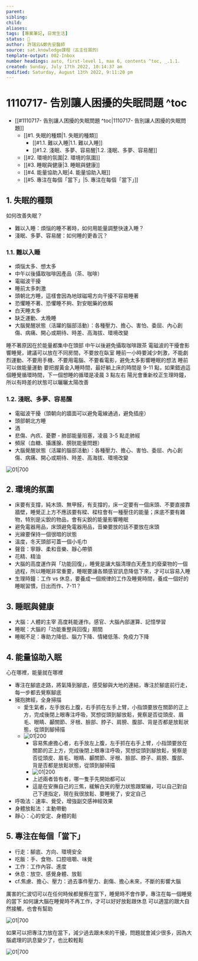 ```yaml
---
parent: 
sibling: 
child: 
aliases:    
tags: [專案筆記, 日常生活]
status: 🌱
author: 許瑞云&鄭先安醫師 
source: sat.knowledge課程（古主任買的） 
template-output: 002-Inbox
number headings: auto, first-level 1, max 6, contents ^toc, _.1.1.
created: Sunday, July 17th 2022, 10:14:37 am
modified: Saturday, August 13th 2022, 9:11:20 pm
---
```

# 1110717- 告別讓人困擾的失眠問題 ^toc

- [[#1110717- 告別讓人困擾的失眠問題 ^toc|1110717- 告別讓人困擾的失眠問題]]
	- [[#1. 失眠的種類|1. 失眠的種類]]
		- [[#1.1. 難以入睡|1.1. 難以入睡]]
		- [[#1.2. 淺眠、多夢、容易醒|1.2. 淺眠、多夢、容易醒]]
	- [[#2. 環境的氛圍|2. 環境的氛圍]]
	- [[#3. 睡眠與健康|3. 睡眠與健康]]
	- [[#4. 能量協助入眠|4. 能量協助入眠]]
	- [[#5. 專注在每個「當下」|5. 專注在每個「當下」]]

## 1. 失眠的種類

如何改善失眠？
- 難以入睡：煩惱的睡不著時，如何用能量調整快速入睡？
- 淺眠、多夢、容易醒：如何睡的更香沉？


### 1.1. 難以入睡
- 煩惱太多、想太多
- 中午以後攝取咖啡因產品（茶、咖啡）
- 電磁波干擾
- 睡前太多刺激
- 頭朝北方睡，這樣會因為地球磁場方向干擾不容易睡著
- 恐懼睡不著、恐懼睡不夠、對安眠藥的依賴
- 白天睡太多
- 缺乏運動、太晚睡
- 大腦覺醒狀態（活躍的腦部活動）：各種壓力、擔心、害怕、委屈、內心創傷、病痛、開心或期待、時差、高海拔、環境改變

睡不著原因在於能量都集中在頭部
中午以後避免攝取咖啡跟茶
電磁波的干擾會影響睡覺，建議可以放在不同房間，不要放在臥室
睡前一小時要減少刺激，不能劇烈運動、不要用手機、不要用電腦、不要看電影，避免太多影響睡眠的想法
睡前可以做能量運動
要把握黃金入睡時間，最好躺上床的時間是 9-11 點，如果錯過這個睡覺循環時間，下一個想睡的循環是凌晨 3 點左右
陽光會重新校正生理時鐘，所以有時差的狀態可以曬曬太陽改善

### 1.2. 淺眠、多夢、容易醒

- 電磁波干擾（頭朝向的牆面可以避免電線通過，避免插座）
- 頭部朝北方睡
- 酒
- 悲傷、內疚、憂鬱 - 肺部能量阻塞，凌晨 3-5 點走肺經
- 頻尿（血糖、攝護腺、膀胱能量問題）
- 大腦覺醒狀態（活躍的腦部活動）：各種壓力、擔心、害怕、委屈、內心創傷、病痛、開心或期待、時差、高海拔、環境改變

![01|700](https://raw.githubusercontent.com/hoonsor/upgit-Obsidian/main/2022/07/17/upgit_20220717_1658024771.png)


## 2. 環境的氛圍

- 床要有支撐，純木頭、無甲醛，有支撐的，床一定要有一個床頭、不要直接靠牆壁，睡覺正上方不應該要有樑、樑柱會有一種壓住的能量；床底不要有雜物，特別是尖銳的物品，會有尖銳的能量影響睡眠
- 避免電器用品，床頭避免電器用品，音樂要放的話不要放在床頭
- 光線要保持一個很暗的狀態
- 溫度，冬天頭部可蓋一個小毛巾
- 聲音：寧靜、柔和音樂、靜心帶領
- 花精、精油
- 大腦的高度運作與「功能回復」，睡覺是讓大腦清理白天產生的廢棄物的一個過程，所以睡眠非常重要，睡眠要讓各類感官訊息降低下來，才可以容易入睡
- 生理時鐘：工作 vs 休息，要養成一個規律的工作及睡覺時間，養成一個好的睡眠習慣，日出而作、7-11？

## 3. 睡眠與健康

- 大腦：人體的主宰
 高度耗能運作。感官、大腦內部運算、記憶學習
- 睡眠：大腦的「功能重整與回復」期間
- 睡眠不足：專助力降低、腦力下降、情緒低落、免疫力下降

## 4. 能量協助入眠

心在哪裡，能量就在哪裡
- 專注在腳底走路，將氣降到腳底，感受腳與大地的連結，專注於腳底前行走，每一步都去覺察腳底
- 擁抱脾經，全身掃描
	- 愛生氣者，左手放右上腹，右手抓在左手上臂，小指頭要放在關節的正上方，完成後閉上眼專注呼吸，冥想從頭到腳放鬆，覺察是否從頭皮、眉毛、眼睛、顳關節、牙根、臉部、脖子、肩膀、腹部、背是否都是放鬆狀態，從頭到腳掃描
	- ![01|200](https://raw.githubusercontent.com/hoonsor/upgit-Obsidian/main/2022/07/17/upgit_20220717_1658026000.png)
		- 容易焦慮擔心者，右手放左上腹，左手抓在右手上臂，小指頭要放在關節的正上方，完成後閉上眼專注呼吸，冥想從頭到腳放鬆，覺察是否從頭皮、眉毛、眼睛、顳關節、牙根、臉部、脖子、肩膀、腹部、背是否都是放鬆狀態，從頭到腳掃描
		- ![01|200](https://raw.githubusercontent.com/hoonsor/upgit-Obsidian/main/2022/07/17/upgit_20220717_1658026215.png)
		- 上述兩者皆有者，哪一隻手先開始都可以
		- 這是在安撫自己的三焦，緩解白天的壓力狀態跟緊繃，可以自己對自己下達指定，現在我很放鬆、要睡覺了，安定自己
- 呼吸法：速率、覺受，增強副交感神經效果
- 身體放鬆法：主動帶動
- 靜心：心的安定、身體的鬆


## 5. 專注在每個「當下」

- 行走：腳底、方向、環境安全
- 吃飯：手、食物、口腔咀嚼、味覺
- 工作：工作內容、進度
- 休息：放空、感覺身體、放鬆
- cf.焦慮、擔心、壓力：過去事件壓力、創傷、擔心未來，不斷的影響大腦

厲害的仁波切可以在任何時候都覺察在當下，睡覺時不會作夢，專注在每一個睡覺的當下
如何讓大腦在睡覺時不再工作，才可以好好放鬆跟休息
可以適當的跟大自然接觸，也會有幫助


![01|700](https://raw.githubusercontent.com/hoonsor/upgit-Obsidian/main/2022/07/17/upgit_20220717_1658026445.png)

如果可以把專注力放在當下，減少過去跟未來的干擾，問題就會減少很多，因為大腦處理的訊息變少了，也比較輕鬆

![01|700](https://raw.githubusercontent.com/hoonsor/upgit-Obsidian/main/2022/07/17/upgit_20220717_1658026522.png)

